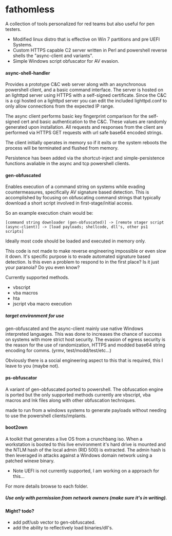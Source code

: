 # fathomless

A collection of tools personalized for red teams but also useful for pen testers.

* Modified linux distro that is effective on Win 7 partitions and pre UEFI Systems.
* Custom HTTPS capable C2 server written in Perl and powershell reverse shells the "async-client and variants".
* Simple Windows script obfuscator for AV evasion.

#### async-shell-handler

Provides a prototype C&C web server along with an asynchronous powershell client, and a basic command interface.
The server is hosted on an lighttpd server using HTTPS with a self-signed certificate. Since the C&C is a cgi hosted on a lighttpd server you can edit the included lighttpd.conf to only allow connections from the expected IP range.

The async client performs basic key fingerprint comparison for the self-signed cert and basic authentication to the C&C. These values are randomly generated upon installation. All requests and responses from the client are performed via HTTPS GET requests with url safe base64 encoded strings.

The client initially operates in memory so if it exits or the system reboots the process will be terminated and flushed from memory.

Persistence has been added via the shortcut-inject and simple-persistence functions avaliable in the async and tcp powershell clients.

#### gen-obfuscated

Enables execution of a command string on systems while evading countermeasures, specifically AV signature based detection. This is accomplished by focusing on obfuscating command strings that typically download a short script involved in first-stage/initial access.

So an example execution chain would be:
```
[command string downloader (gen-obfuscated)] -> [remote stager script (async-client)] -> [load payloads; shellcode, dll's, other ps1 scripts]
```

Ideally most code should be loaded and executed in memory only.

This code is not made to make reverse engineering impossible or even slow it down. It's specific purpose is to evade automated signature based detection. Is this even a problem to respond to in the first place? Is it just your paranoia? Do you even know?

Currently supported methods.
* vbscript 
* vba macros
* hta
* jscript vba macro execution

##### target environment for use

gen-obfuscated and the async-client mainly use native Windows interpreted languages. This was done to increases the chance of success on systems with more strict host security. The evasion of egress security is the reason for the use of randomization, HTTPS and modded base64 string encoding for comms. (yrmv, test/modd/test/etc...)

Obviously there is a social engineering aspect to this that is required, this I leave to you (maybe not).

#### ps-obfuscator

A variant of gen-obfuscated ported to powershell. The obfuscation engine is ported but the only supported methods currently are vbscript, vba macros and lnk files along with other obfuscation techniques.

made to run from a windows systems to generate payloads without needing to use the powershell clients/implants. 

#### boot2own

A toolkit that generates a live OS from a crunchbang iso. When a workstation is booted to this live environment it's hard drive is mounted and the NTLM hash of the local admin (RID 500) is extracted. The admin hash is then leveraged 
in attacks against a Windows domain network using a patched winexe binary.

* Note UEFI is not currently supported, I am working on a approach for this...

For more details browse to each folder.

##### Use only with permission from network owners (make sure it's in writing). 

#### Might? todo?

* add pdf/usb vector to gen-obfuscated.
* add the ability to reflectively load binaries/dll's.
